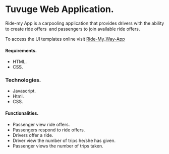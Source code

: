 # Tuvuge Web Application.

Ride-my App is a carpooling application that provides drivers with the ability to create ride oﬀers  and passengers  to join available ride oﬀers. 

To access the UI templates online visit [Ride-My_Way-App](https://huxaiphaer.github.io/Tuvuge-UI-4/)

#### Requirements.
* HTML.
* CSS. 

### Technologies.
* Javascript.
* Html.
* CSS. 

#### Functionalities.
* Passenger view ride offers.
* Passengers respond to ride offers. 
* Drivers offer a ride.
* Driver view the number of trips he/she has given. 
* Passenger views the number of trips taken. 
